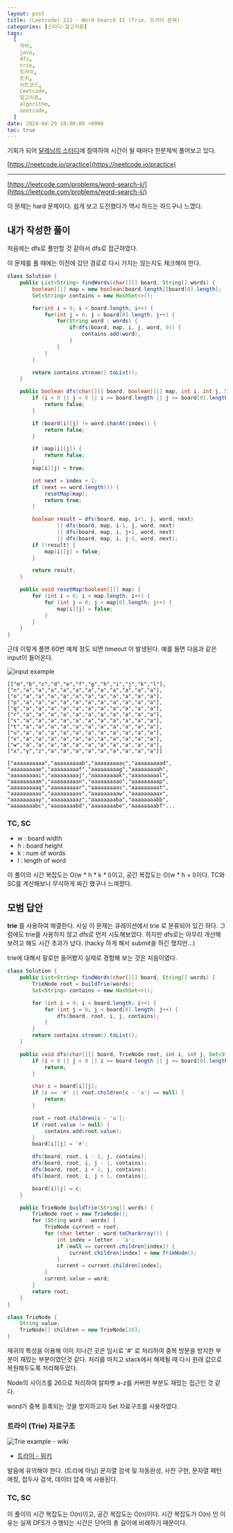 ```yaml
---
layout: post
title: (Leetcode) 212 - Word Search II (Trie, 트라이 문제)
categories: [스터디-알고리즘]
tags:
  [
    자바,
    java,
    dfs,
    trie,
    트라이,
    트리,
    리트코드,
    Leetcode,
    알고리즘,
    algorithm,
    neetcode,
  ]
date: 2024-04-29 10:00:00 +0900
toc: true
---
```


기회가 되어 [달레님의 스터디](https://github.com/DaleStudy/leetcode-study)에 참여하여 시간이 될 때마다 한문제씩 풀어보고 있다.

[https://neetcode.io/practice](https://neetcode.io/practice)

---

[https://leetcode.com/problems/word-search-ii/](https://leetcode.com/problems/word-search-ii/)

이 문제는 hard 문제이다. 쉽게 보고 도전했다가 역시 하드는 하드구나 느꼈다.

## 내가 작성한 풀이

처음에는 dfs로 풀만할 것 같아서 dfs로 접근하였다.

이 문제를 풀 때에는 이전에 갔던 경로로 다시 가지는 않는지도 체크해야 한다.

```java
class Solution {
    public List<String> findWords(char[][] board, String[] words) {
        boolean[][] map = new boolean[board.length][board[0].length];
        Set<String> contains = new HashSet<>();

        for(int i = 0; i < board.length; i++) {
            for(int j = 0; j < board[0].length; j++) {
                for(String word : words) {
                    if(dfs(board, map, i, j, word, 0)) {
                        contains.add(word);
                    }
                }
            }
        }

        return contains.stream().toList();
    }

    public boolean dfs(char[][] board, boolean[][] map, int i, int j, String word, int index) {
        if (i < 0 || j < 0 || i >= board.length || j >= board[0].length) {
            return false;
        }

        if (board[i][j] != word.charAt(index)) {
            return false;
        }

        if (map[i][j]) {
            return false;
        }
        map[i][j] = true;

        int next = index + 1;
        if (next == word.length()) {
            resetMap(map);
            return true;
        }

        boolean result = dfs(board, map, i+1, j, word, next)
                || dfs(board, map, i-1, j, word, next)
                || dfs(board, map, i, j+1, word, next)
                || dfs(board, map, i, j-1, word, next);
        if (!result) {
            map[i][j] = false;
        }

        return result;
    }

    public void resetMap(boolean[][] map) {
        for (int i = 0; i < map.length; i++) {
            for (int j = 0; j < map[0].length; j++) {
                map[i][j] = false;
            }
        }
    }
}
```

근데 이렇게 풀면 60번 예제 정도 되면 timeout 이 발생된다. 예를 들면 다음과 같은 input이 들어온다.

![input example](/assets/images/2024-04-28-leetcode-212/input%20example.png)

```
[["m","b","c","d","e","f","g","h","i","j","k","l"],
["n","a","a","a","a","a","a","a","a","a","a","a"],
["o","a","a","a","a","a","a","a","a","a","a","a"],
["p","a","a","a","a","a","a","a","a","a","a","a"],
["q","a","a","a","a","a","a","a","a","a","a","a"],
["r","a","a","a","a","a","a","a","a","a","a","a"],
["s","a","a","a","a","a","a","a","a","a","a","a"],
["t","a","a","a","a","a","a","a","a","a","a","a"],
["u","a","a","a","a","a","a","a","a","a","a","a"],
["v","a","a","a","a","a","a","a","a","a","a","a"],
["w","a","a","a","a","a","a","a","a","a","a","a"],
["x","y","z","a","a","a","a","a","a","a","a","a"]]
```

```
["aaaaaaaaaa","aaaaaaaaab","aaaaaaaaac","aaaaaaaaad",
"aaaaaaaaae","aaaaaaaaaf","aaaaaaaaag","aaaaaaaaah",
"aaaaaaaaai","aaaaaaaaaj","aaaaaaaaak","aaaaaaaaal",
"aaaaaaaaam","aaaaaaaaan","aaaaaaaaao","aaaaaaaaap",
"aaaaaaaaaq","aaaaaaaaar","aaaaaaaaas","aaaaaaaaat",
"aaaaaaaaau","aaaaaaaaav","aaaaaaaaaw","aaaaaaaaax",
"aaaaaaaaay","aaaaaaaaaz","aaaaaaaaba","aaaaaaaabb",
"aaaaaaaabc","aaaaaaaabd","aaaaaaaabe","aaaaaaaabf"...
```

### TC, SC

- w : board width
- h : board height
- k : num of words
- l : length of word

이 풀이의 시간 복잡도는 O(w \* h \* k \* l)이고, 공간 복잡도는 O(w \* h + l)이다. TC와 SC를 계산해보니 무식하게 짜긴 했구나 느껴졌다.

## 모범 답안

**trie** 를 사용하여 해결한다. 사실 이 문제는 큐레이션에서 trie 로 분류되어 있긴 하다. 그럼에도 trie를 사용하지 않고 dfs로 먼저 시도해보았다. 하지만 dfs로는 아무리 개선해보려고 해도 시간 초과가 났다. (hacky 하게 해서 submit을 하긴 했지만...)

trie에 대해서 말로만 들어봤지 실제로 경험해 보는 것은 처음이였다.

```java
class Solution {
    public List<String> findWords(char[][] board, String[] words) {
        TrieNode root = buildTrie(words);
        Set<String> contains = new HashSet<>();

        for (int i = 0; i < board.length; i++) {
            for (int j = 0; j < board[0].length; j++) {
                dfs(board, root, i, j, contains);
            }
        }
        return contains.stream().toList();
    }

    public void dfs(char[][] board, TrieNode root, int i, int j, Set<String> contains) {
        if (i < 0 || j < 0 || i >= board.length || j >= board[0].length) {
            return;
        }

        char c = board[i][j];
        if (c == '#' || root.children[c - 'a'] == null) {
            return;
        }

        root = root.children[c - 'a'];
        if (root.value != null) {
            contains.add(root.value);
        }
        board[i][j] = '#';

        dfs(board, root, i - 1, j, contains);
        dfs(board, root, i, j - 1, contains);
        dfs(board, root, i + 1, j, contains);
        dfs(board, root, i, j + 1, contains);

        board[i][j] = c;
    }

    public TrieNode buildTrie(String[] words) {
        TrieNode root = new TrieNode();
        for (String word : words) {
            TrieNode current = root;
            for (char letter : word.toCharArray()) {
                int index = letter - 'a';
                if (null == current.children[index]) {
                    current.children[index] = new TrieNode();
                }
                current = current.children[index];
            }
            current.value = word;
        }
        return root;
    }
}

class TrieNode {
    String value;
    TrieNode[] children = new TrieNode[26];
}

```

재귀의 특성을 이용해 이미 지나간 곳은 임시로 '#' 로 처리하여 중복 방문을 방지한 부분이 재밌는 부분이였던것 같다. 처리를 마치고 stack에서 해제될 때 다시 원래 값으로 복원해두도록 처리해두었다.

Node의 사이즈를 26으로 처리하여 알파벳 a-z를 커버한 부분도 재밌는 접근인 것 같다.

word가 중복 등록되는 것을 방지하고자 Set 자료구조를 사용하였다.

### 트라이 (Trie) 자료구조

![Trie example - wiki](/assets/images/2024-04-29-leetcode-212/Trie_example.svg)

- [트라이 - 위키](<https://ko.wikipedia.org/wiki/%ED%8A%B8%EB%9D%BC%EC%9D%B4_(%EC%BB%B4%ED%93%A8%ED%8C%85)>)

발음에 유의해야 한다. (트리에 아님) 문자열 검색 및 자동완성, 사전 구현, 문자열 패턴 매칭, 접두사 검색, 데이터 압축 에 사용된다.

### TC, SC

이 풀이의 시간 복잡도는 O(n)이고, 공간 복잡도는 O(n)이다. 시간 복잡도가 O(n) 인 이유는 실제 DFS가 수행되는 시간은 단어의 총 길이에 비례하기 때문이다.
